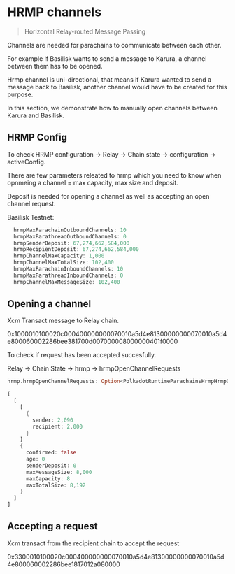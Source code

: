 # HRMP channels

> Horizontal Relay-routed Message Passing

Channels are needed for parachains to communicate between each other. 

For example if Basilisk wants to send a message to Karura, a channel between them has to be opened. 

Hrmp channel is uni-directional, that means if Karura wanted to send a message back to Basilisk, another channel would have to be created for this purpose.

In this section, we demonstrate how to manually open channels between Karura and Basilisk.

## HRMP Config

To check HRMP configuration -> Relay -> Chain state -> configuration -> activeConfig.

There are few parameters releated to hrmp which you need to know when opnmeing a channel = max capacity, max size and deposit.

Deposit is needed for opening a channel as well as accepting an open channel request.

Basilisk Testnet:

```rust
  hrmpMaxParachainOutboundChannels: 10
  hrmpMaxParathreadOutboundChannels: 0
  hrmpSenderDeposit: 67,274,662,584,000
  hrmpRecipientDeposit: 67,274,662,584,000
  hrmpChannelMaxCapacity: 1,000
  hrmpChannelMaxTotalSize: 102,400
  hrmpMaxParachainInboundChannels: 10
  hrmpMaxParathreadInboundChannels: 0
  hrmpChannelMaxMessageSize: 102,400

```

## Opening a channel

Xcm Transact message to Relay chain.

0x1000010100020c000400000000070010a5d4e81300000000070010a5d4e800060002286bee381700d007000008000000401f0000

To check if request has been accepted succesfully. 

Relay -> Chain State -> hrmp -> hrmpOpenChannelRequests

```rust
hrmp.hrmpOpenChannelRequests: Option<PolkadotRuntimeParachainsHrmpHrmpOpenChannelRequest>

[
  [
    [
      {
        sender: 2,090
        recipient: 2,000
      }
    ]
    {
      confirmed: false
      age: 0
      senderDeposit: 0
      maxMessageSize: 8,000
      maxCapacity: 8
      maxTotalSize: 8,192
    }
  ]
]
```

## Accepting a request

Xcm transact from the recipient chain to accept the request

0x3300010100020c000400000000070010a5d4e81300000000070010a5d4e800060002286bee1817012a080000